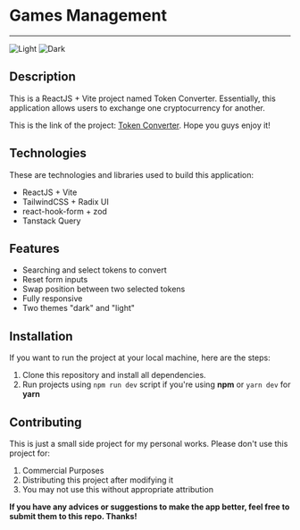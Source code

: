 # Games Management
___
![Light](https://i.ibb.co/PgwgNQD/image.png)
![Dark](https://i.ibb.co/cktjxQm/image.png)

## Description
This is a ReactJS + Vite project named Token Converter. Essentially, this application allows users to exchange one cryptocurrency for another.

This is the link of the project: [Token Converter](https://99-tech-five.vercel.app/).
Hope you guys enjoy it!

## Technologies
These are technologies and libraries used to build this application:
+ ReactJS + Vite
+ TailwindCSS + Radix UI
+ react-hook-form + zod
+ Tanstack Query
  
## Features
+ Searching and select tokens to convert
+ Reset form inputs
+ Swap position between two selected tokens
+ Fully responsive
+ Two themes "dark" and "light"

## Installation
If you want to run the project at your local machine, here are the steps:
1. Clone this repository and install all dependencies.
2. Run projects using `npm run dev` script if you're using **npm** or `yarn dev` for **yarn**

## Contributing
This is just a small side project for my personal works. Please don't use this project for:
1. Commercial Purposes
2. Distributing this project after modifying it
3. You may not use this without appropriate attribution

**If you have any advices or suggestions to make the app better, feel free to submit them to this repo. Thanks!**
